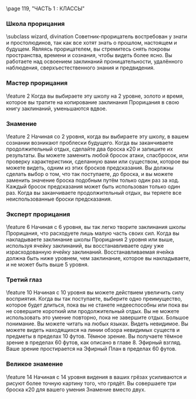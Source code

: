 \page 119, "ЧАСТЬ 1 : КЛАССЫ"
### Школа прорицания
\subclass wizard, divination
Советник-прорицатель востребован у знати и простолюдинов, так как все хотят знать о прошлом, настоящем и будущем. Являясь прорицателем, вы стремитесь снять покровы пространства, времени и сознания, чтобы видеть более ясно. Вы работаете над освоением заклинаний проницательности, удалённого наблюдения, сверхъестественного знания и предвидения.

### Мастер прорицания
\feature 2
Когда вы выбираете эту школу на 2 уровне, золото и время, которое вы тратите на копирование заклинания Прорицания в свою книгу заклинаний, уменьшаются вдвое.

### Знамение
\feature 2
Начиная со 2 уровня, когда вы выбираете эту школу, в вашем сознании возникают проблески будущего. Когда вы заканчиваете продолжительный отдых, сделайте два броска к20 и запишите их результаты. Вы можете заменить любой бросок атаки, спасбросок, или проверку характеристики, сделанную вами или существом, которое вы можете видеть, одним из этих бросков предсказания. Вы должны сделать выбор о том, что так поступаете, до броска, и вы можете заменить значение броска подобным путём только один раз за ход.
Каждый бросок предсказания может быть использован только один раз. Когда вы заканчиваете продолжительный отдых, вы теряете все неиспользованные броски предсказания.

### Эксперт прорицания
\feature 6
Начиная с 6 уровня, вы так легко творите заклинания школы Прорицания, что расходуете лишь малую часть своих сил. Когда вы накладываете заклинание школы Прорицания 2 уровня или выше, используя ячейку заклинаний, вы восстанавливаете одну уже израсходованную ячейку заклинаний.
Восстанавливаемая ячейка должна быть ниже уровнем, чем заклинание, которое вы накладываете, и не может быть выше 5 уровня.

### Третий глаз
\feature 10
Начиная с 10 уровня вы можете действием увеличить силу восприятия. Когда вы так поступаете, выберите одно преимущество, которое будет длиться, пока вы не станете недееспособны или пока вы не совершите короткий или продолжительный отдых. Вы не можете использовать это умение повторно, пока не завершите отдых.
Большое понимание. Вы можете читать на любых языках.
Видеть невидимое. Вы можете видеть находящихся на линии обзора невидимых существ и предметы в пределах 10 футов.
Тёмное зрение. Вы получаете тёмное зрение в пределах 60 футов, как описано в главе 8.
Эфирный взгляд. Ваше зрение простирается на Эфирный План в пределах 60 футов.

### Великое знамение
\feature 14
Начиная с 14 уровня видения в ваших грёзах усиливаются и рисуют более точную картину того, что грядёт. Вы совершаете три броска к20 для вашего умения Знамение вместо двух.
